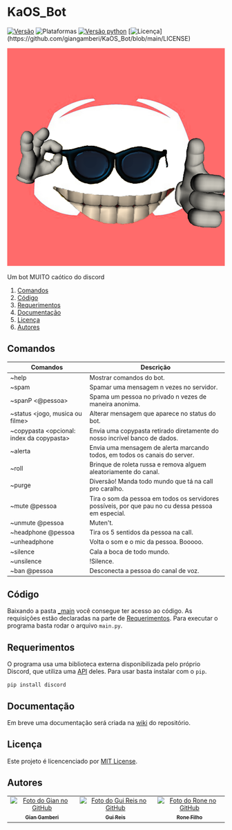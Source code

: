 # KaOS_Bot
[![Versão](https://img.shields.io/badge/version-v1.0-orange)](https://github.com/giangamberi/KaOS_Bot/releases/tag/v1.0)
![Plataformas](https://img.shields.io/badge/plataforma-Windows-lightgrey?logo=windows)
[![Versão python](https://img.shields.io/badge/python-v3.8.5-blue?logo=python)](https://www.python.org/downloads/release/python-385/)
[![Licença](https://img.shields.io/badge/license-MIT-brightgreen?)](https://github.com/giangamberi/KaOS_Bot/blob/main/LICENSE)


![Imagem](https://github.com/giangamberi/KaOS_Bot/blob/main/Arquivos/Imagens/Logo/logo-final.png)

Um bot MUITO caótico do discord

1. [Comandos](#comandos)
2. [Código](#código)
3. [Requerimentos](#requerimentos)
4. [Documentação](#documentação)
5. [Licença](#licença)
6. [Autores](#autores)

## Comandos
|Comandos																		|Descrição|
|-------------------------------------------|---------------------------------------------------------------------------------------------------|
|~help 										|Mostrar comandos do bot.|
|~spam <n> <mensagem>						|Spamar uma mensagem n vezes no servidor.|
|~spanP <n> <@pessoa> <mensagem>			|Spama um pessoa no privado n vezes de maneira anonima.|
|~status <jogo, musica ou filme> <mensagem>	|Alterar mensagem que aparece no status do bot.|
|~copypasta <opcional: index da copypasta>	|Envia uma copypasta retirado diretamente do nosso incrível banco de dados.|
|~alerta <mensagem>							|Envia uma mensagem de alerta marcando todos, em todos os canais do server.|
|~roll										|Brinque de roleta russa e remova alguem aleatoriamente do canal.|
|~purge										|Diversão! Manda todo mundo que tá na call pro caralho.|
|~mute @pessoa								|Tira o som da pessoa em todos os servidores possíveis, por que pau no cu dessa pessoa em especial.|
|~unmute @pessoa							|Muten't.|
|~headphone @pessoa							|Tira os 5 sentidos da pessoa na call.|
|~unheadphone								|Volta o som e o mic da pessoa. Booooo.|
|~silence									|Cala a boca de todo mundo.|
|~unsilence									|!Silence.|
|~ban @pessoa								|Desconecta a pessoa do canal de voz.|


## Código
Baixando a pasta [_main](https://github.com/giangamberi/KaOS_Bot/tree/main/_main) você consegue ter acesso ao código. As requisições estão declaradas na parte de [Requerimentos](#requerimentos). Para executar o programa basta rodar o arquivo ```main.py```.

## Requerimentos
O programa usa uma biblioteca externa disponibilizada pelo próprio Discord, que utiliza uma [API](https://discordpy.readthedocs.io/en/latest/api.html) deles. Para usar basta instalar com o ```pip```.

    pip install discord

## Documentação
Em breve uma documentação será criada na [wiki](https://github.com/giangamberi/KaOS_Bot/wiki) do repositório.

## Licença
Este projeto é licencenciado por [MIT License](https://github.com/giangamberi/KaOS_Bot/blob/main/LICENSE).

## Autores
<table>
    <tr>
        <td align="center">
            <a href="https://github.com/giangamberi">
                <img src="https://avatars.githubusercontent.com/u/54535336" width="100px;" alt="Foto do Gian no GitHub"/><br>
                <sub><b>Gian Gamberi</b></sub>
            </a>
        </td>
        <td align="center">
            <a href="https://github.com/Gui25Reis">
                <img src="https://avatars1.githubusercontent.com/u/48360732" width="100px;" alt="Foto do Gui Reis no GitHub"/><br>
                <sub><b>Gui Reis</b></sub>
            </a>
        </td>
		<td align="center">
            <a href="https://github.com/REXDES">
                <img src="https://avatars.githubusercontent.com/u/49534119" width="100px;" alt="Foto do Rone no GitHub"/><br>
                <sub><b>Rone Filho</b></sub>
            </a>
        </td>
    </tr>
</table>
